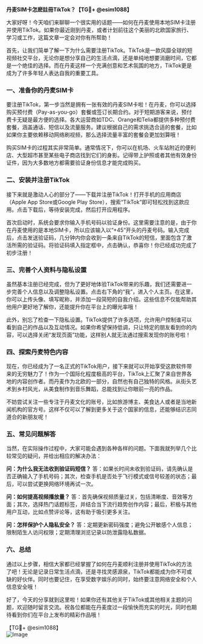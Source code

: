 **丹麦SIM卡怎麽註冊TikTok？【TG💪+ @esim1088】**

大家好呀！今天咱们来聊聊一个很实用的话题——如何在丹麦使用本地SIM卡注册并使用TikTok。如果你最近刚到丹麦，或者计划前往这个美丽的北欧国家旅行、学习或工作，这篇文章一定会对你有所帮助！

首先，让我们简单了解一下为什么需要注册TikTok。TikTok是一款风靡全球的短视频社交平台，无论你是想分享自己的生活点滴，还是单纯地想要消磨时间，它都是一个绝佳的选择。而在丹麦这样一个充满创意和艺术氛围的地方，TikTok更是成为了许多年轻人表达自我的重要工具。

### 一、准备你的丹麦SIM卡

要注册TikTok，第一步当然是拥有一张有效的丹麦SIM卡啦！在丹麦，你可以选择购买预付费（Pay-as-you-go）套餐或签订长期合约。对于短期游客来说，预付费卡无疑是最方便的选择。各大运营商如TDC、Orange和Telia都提供多种预付费套餐，涵盖通话、短信以及流量服务。建议根据自己的需求挑选合适的套餐，比如如果你主要依赖移动网络刷视频，那么选择流量丰富的套餐会更加划算哦！

购买SIM卡的过程其实非常简单。通常情况下，你可以在机场、火车站附近的便利店、大型超市甚至某些电子商店找到它们的身影。记得带上护照或者其他有效身份证件，因为大多数地方都需要验证身份信息才能完成购买。

### 二、安装并注册TikTok

接下来就是激动人心的部分了——下载并注册TikTok！打开手机的应用商店（Apple App Store或Google Play Store），搜索“TikTok”即可轻松找到这款应用。点击下载后，等待安装完成，然后打开应用程序。

首次启动时，系统会要求你输入手机号码以验证身份。这里需要注意的是，由于你在丹麦使用的是本地SIM卡，所以应该输入以“+45”开头的丹麦号码。输入完成后，点击发送验证码，几分钟内你会收到一条来自TikTok的短信，里面包含了激活所需的验证码。将验证码填入指定框中，点击确认，恭喜你！你已经成功完成了初步注册！

### 三、完善个人资料与隐私设置

虽然基本注册已经完成，但为了更好地体验TikTok带来的乐趣，我们还需要进一步完善个人信息以及调整隐私设置。点击右下角的“我”，进入个人主页。在这里，你可以上传头像、填写昵称，并添加一段简短的自我介绍。这些信息不仅能帮助其他用户更好地了解你，还能提升你在平台上的曝光率哦！

此外，别忘了检查一下隐私设置。TikTok提供了许多选项，允许用户控制谁可以看到自己的作品以及互动情况。如果你希望保持低调，只让特定的朋友看到你的内容，可以选择关闭“发现页面”功能，这样别人就无法通过搜索发现你的账号啦！

### 四、探索丹麦特色内容

现在，你已经成为了一名正式的TikTok用户，接下来就可以开始享受这款软件带来的无穷魅力了！作为一个国际化程度极高的平台，TikTok上汇聚了来自世界各地的内容创作者。而丹麦作为北欧的一部分，自然也有自己独特的风格。从街头艺术到乡村风光，从美食制作到音乐舞蹈，总能找到让你眼前一亮的作品。

不妨尝试关注一些专注于丹麦文化的账号，比如旅游博主、美食达人或者是当地新闻机构的官方号。这样不仅可以了解到更多关于这个国家的信息，还能够结识志同道合的新朋友呢！

### 五、常见问题解答

当然，在实际操作过程中，大家可能会遇到各种各样的问题。下面我就列举几个比较常见的疑问，并给出相应的解决办法：

**问：为什么我无法收到验证码短信？**
答：如果长时间未收到验证码，请先确认是否正确输入了手机号码；其次，检查手机是否处于飞行模式或信号较差的状态；最后，可以尝试更换网络环境再试一次。

**问：如何提高视频播放量？**
答：首先确保视频质量过关，包括清晰度、音效等方面；其次，选择热门话题标签，并结合当下流行趋势创作内容；最后，积极与其他用户互动，比如点赞评论等，这有助于吸引更多关注。

**问：怎样保护个人隐私安全？**
答：定期更新密码强度；避免公开敏感个人信息；限制陌生人访问权限；定期清理浏览记录以防泄露隐私数据。

### 六、总结

通过以上步骤，相信大家都已经掌握了如何在丹麦顺利注册并使用TikTok的方法了吧！无论是记录日常生活点滴，还是寻找灵感源泉，TikTok都能成为你不可或缺的好伙伴。同时也要记住，在享受数字娱乐的同时，始终要注意网络安全和个人信息安全哦！

好了，今天的分享就到这里啦！如果你还有其他关于TikTok或其他相关主题的问题，欢迎随时留言交流。祝各位都能在丹麦度过一段愉快而充实的时光，同时也期待看到你们在平台上发布的精彩作品哦！

【TG💪+ @esim1088】  
![Image](https://i.postimg.cc/4NQfJmqS/Snipaste-2025-05-13-00-14-12.png)